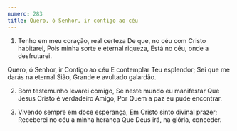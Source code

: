 ```yaml
---
numero: 283
title: Quero, ó Senhor, ir contigo ao céu
---
```

1. Tenho em meu coração, real certeza
De que, no céu com Cristo habitarei,
Pois minha sorte e eternal riqueza,
Está no céu, onde a desfrutarei.

Quero, ó Senhor, ir Contigo ao céu
E contemplar Teu esplendor;
Sei que me darás na eternal Sião,
Grande e avultado galardão.

2. Bom testemunho levarei comigo,
Se neste mundo eu manifestar
Que Jesus Cristo é verdadeiro Amigo,
Por Quem a paz eu pude encontrar.

3. Vivendo sempre em doce esperança,
Em Cristo sinto divinal prazer;
Receberei no céu a minha herança
Que Deus irá, na glória, conceder.
